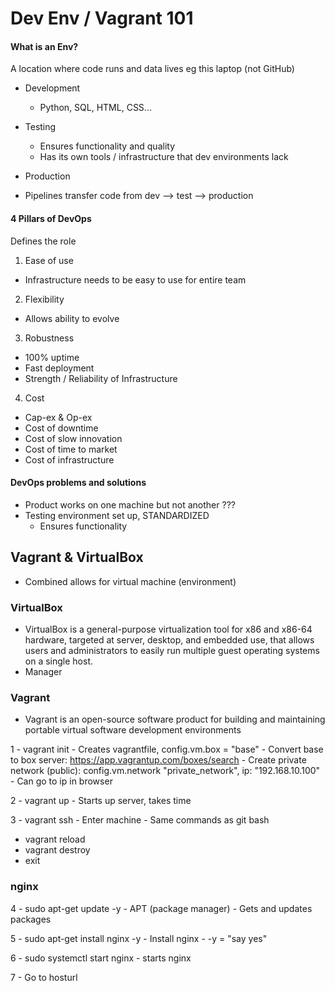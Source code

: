 # Dev Env / Vagrant 101


#### What is an Env?
A location where code runs and data lives eg this laptop (not GitHub)

- Development
  - Python, SQL, HTML, CSS...
- Testing
  - Ensures functionality and quality
  - Has its own tools / infrastructure that dev environments lack
- Production


- Pipelines transfer code from dev --> test --> production

#### 4 Pillars of DevOps
Defines the role


1) Ease of use
  - Infrastructure needs to be easy to use for entire team

2) Flexibility
  - Allows ability to evolve

3) Robustness
  - 100% uptime
  - Fast deployment
  - Strength / Reliability of Infrastructure

4) Cost
  - Cap-ex & Op-ex
  - Cost of downtime
  - Cost of slow innovation
  - Cost of time to market
  - Cost of infrastructure


#### DevOps problems and solutions
- Product works on one machine but not another ???
- Testing environment set up, STANDARDIZED
	- Ensures functionality



## Vagrant & VirtualBox
- Combined allows for virtual machine (environment)


### VirtualBox
- VirtualBox is a general-purpose virtualization tool for x86 and x86-64 hardware, targeted at server, desktop, and embedded use, that allows users and administrators to easily run multiple guest operating systems on a single host.
- Manager

### Vagrant
- Vagrant is an open-source software product for building and maintaining portable virtual software development environments


1 - vagrant init <box>
	- Creates vagrantfile, config.vm.box = "base"
		- Convert base to box server:
			https://app.vagrantup.com/boxes/search
		- Create private network (public):
			config.vm.network "private_network", ip: "192.168.10.100"
			- Can go to ip in browser

2 - vagrant up
	- Starts up server, takes time

3 - vagrant ssh 
	- Enter machine
	- Same commands as git bash

- vagrant reload
- vagrant destroy
- exit


### nginx 

4 - sudo apt-get update -y
	- APT (package manager)
	- Gets and updates packages

5 - sudo apt-get install nginx -y
	- Install nginx 
	- -y = "say yes"

6 - sudo systemctl start nginx
	- starts nginx

7 - Go to hosturl